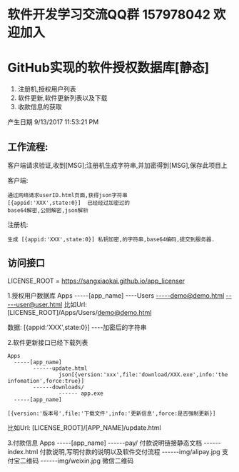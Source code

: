 # 软件开发学习交流QQ群 157978042 欢迎加入


# GitHub实现的软件授权数据库[静态]

1. 注册机,授权用户列表
2. 软件更新,软件更新列表以及下载
3. 收款信息的获取

产生日期 9/13/2017 11:53:21 PM 

## 工作流程:

客户端请求验证,收到[MSG];注册机生成字符串,并加密得到[MSG],保存此项目上

客户端:

	通过网络请求userID.html页面,获得json字符串
	[{appid:'XXX',state:0}]  已经经过加密过的
	base64解密,公钥解密,json解析

注册机:

	生成 [{appid:'XXX',state:0}] 私钥加密,的字符串,base64编码,提交到服务器.

## 访问接口

LICENSE_ROOT = https://sangxiaokai.github.io/app_licenser

1.授权用户数据库
	Apps
	  -----[app_name]
		----Users
			-----demo@demo.html
			-----user@user.html
比如Url: [LICENSE_ROOT]/Apps/Users/demo@demo.html


数据:
	[{appid:'XXX',state:0}] ----加密后的字符串


2.软件更新接口已经下载列表

	Apps
	  -----[app_name]
			------update.html
					json[{version:'xxx',file:'download/XXX.exe',info:'the infomation',force:true}]
			------downloads/
					------ app.exe
	  -----[app_name]

	[{version:'版本号',file:'下载文件',info:'更新信息',force:是否强制更新}]

比如Url: [LICENSE_ROOT]/[APP_NAME]/update.html

3.付款信息
	Apps
	  -----[app_name]
			------pay/ 付款说明链接静态文档
				------index.html 付款说明,写明付款的说明以及软件交付流程
					------img/alipay.jpg 支付宝二维码
					------img/weixin.jpg 微信二维码










